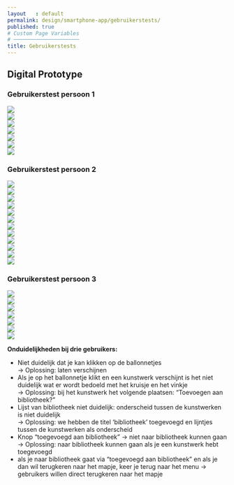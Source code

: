 ```yaml
---
layout   : default
permalink: design/smartphone-app/gebruikerstests/
published: true
# Custom Page Variables
# ─────────────────────
title: Gebruikerstests
---
```


Digital Prototype
-----------------
### Gebruikerstest persoon 1

<div class="row">
    <div class="col-6 text-center"> 
        <img class="prototype_watch" src="{{ site.baseurl }}/assets/img/mama_mobile1.jpg">
    </div>
    <div class="col-6 text-center"> 
        <img class="prototype_watch" src="{{ site.baseurl }}/assets/img/mama_mobile2.jpg">
    </div>
    <div class="col-6 text-center"> 
        <img class="prototype_watch" src="{{ site.baseurl }}/assets/img/mama_mobile3.jpg">
    </div>
    <div class="col-6 text-center"> 
        <img class="prototype_watch" src="{{ site.baseurl }}/assets/img/mama_mobile7.jpg">
    </div>
    <div class="col-6 text-center"> 
        <img class="prototype_watch" src="{{ site.baseurl }}/assets/img/mama_mobile5.jpg">
    </div>
     <div class="col-6 text-center"> 
        <img class="prototype_watch" src="{{ site.baseurl }}/assets/img/mama_mobile4.jpg">
    </div>
    <div class="col-6 text-center"> 
        <img class="prototype_watch" src="{{ site.baseurl }}/assets/img/mama_mobile6.jpg">
    </div>
</div>

### Gebruikerstest persoon 2

<div class="row">
    <div class="col-6 text-center"> 
        <img class="prototype_watch" src="{{ site.baseurl }}/assets/img/papa_mobile.jpg">
    </div>
    <div class="col-6 text-center"> 
        <img class="prototype_watch" src="{{ site.baseurl }}/assets/img/papa_mobile11.jpg">
    </div>
    <div class="col-6 text-center"> 
        <img class="prototype_watch" src="{{ site.baseurl }}/assets/img/papa_mobile9.jpg">
    </div>
    <div class="col-6 text-center"> 
        <img class="prototype_watch" src="{{ site.baseurl }}/assets/img/papa_mobile1.jpg">
    </div>
    <div class="col-6 text-center"> 
        <img class="prototype_watch" src="{{ site.baseurl }}/assets/img/papa_mobile2.jpg">
    </div>
     <div class="col-6 text-center"> 
        <img class="prototype_watch" src="{{ site.baseurl }}/assets/img/papa_mobile3.jpg">
    </div>
    <div class="col-6 text-center"> 
        <img class="prototype_watch" src="{{ site.baseurl }}/assets/img/papa_mobile4.jpg">
    </div>
    <div class="col-6 text-center"> 
        <img class="prototype_watch" src="{{ site.baseurl }}/assets/img/papa_mobile6.jpg">
    </div>
    <div class="col-6 text-center"> 
        <img class="prototype_watch" src="{{ site.baseurl }}/assets/img/papa_mobile7.jpg">
    </div>
    <div class="col-6 text-center"> 
        <img class="prototype_watch" src="{{ site.baseurl }}/assets/img/papa_mobile5.jpg">
    </div>
    <div class="col-6 text-center"> 
        <img class="prototype_watch" src="{{ site.baseurl }}/assets/img/papa_mobile10.jpg">
    </div>
    <div class="col-6 text-center"> 
        <img class="prototype_watch" src="{{ site.baseurl }}/assets/img/papa_mobile8.jpg">
    </div>
</div>

### Gebruikerstest persoon 3

<div class="row">
    <div class="col-6 text-center"> 
        <img class="prototype_watch" src="{{ site.baseurl }}/assets/img/zus_mobile.jpg">
    </div>
    <div class="col-6 text-center"> 
        <img class="prototype_watch" src="{{ site.baseurl }}/assets/img/zus_mobile1.jpg">
    </div>
    <div class="col-6 text-center"> 
        <img class="prototype_watch" src="{{ site.baseurl }}/assets/img/zus_mobile2.jpg">
    </div>
    <div class="col-6 text-center"> 
        <img class="prototype_watch" src="{{ site.baseurl }}/assets/img/zus_mobile3.jpg">
    </div>
    <div class="col-6 text-center"> 
        <img class="prototype_watch" src="{{ site.baseurl }}/assets/img/zus_mobile4.jpg">
    </div>
     <div class="col-6 text-center"> 
        <img class="prototype_watch" src="{{ site.baseurl }}/assets/img/zus_mobile5.jpg">
    </div>
    <div class="col-6 text-center"> 
        <img class="prototype_watch" src="{{ site.baseurl }}/assets/img/zus_mobile6.jpg">
    </div>
</div>



**Onduidelijkheden bij drie gebruikers:**
- Niet duidelijk dat je kan klikken op de ballonnetjes  
→ Oplossing: laten verschijnen
- Als je op het ballonnetje klikt en een kunstwerk verschijnt is het niet duidelijk wat er wordt bedoeld met het kruisje en het vinkje  
→ Oplossing: bij het kunstwerk het volgende plaatsen: “Toevoegen aan bibliotheek?”
- Lijst van bibliotheek niet duidelijk: onderscheid tussen de kunstwerken is niet duidelijk  
→ Oplossing: we hebben de titel ‘bibliotheek’ toegevoegd en lijntjes tussen de kunstwerken als onderscheid
- Knop “toegevoegd aan bibliotheek” → niet naar bibliotheek kunnen gaan   
→ Oplossing: naar bibliotheek kunnen gaan als je een kunstwerk hebt toegevoegd 
- als je naar bibliotheek gaat via “toegevoegd aan bibliotheek” en als je dan wil terugkeren naar het mapje, keer  je terug naar het menu
→ gebruikers willen direct terugkeren naar het mapje
